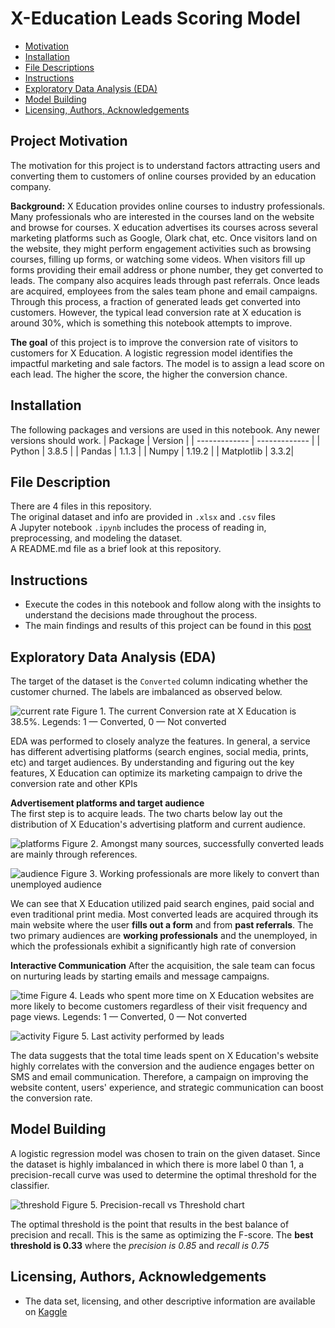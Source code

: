 # X-Education Leads Scoring Model
- [Motivation](#Project-Motivation)
- [Installation](#Installation)
- [File Descriptions](#File-Descriptions)
- [Instructions](#How-To-Run-This-Project)
- [Exploratory Data Analysis (EDA)](#EDA)
- [Model Building](#Model)
- [Licensing, Authors, Acknowledgements](#License)

## Project Motivation <a name="Project-Motivation"></a>
The motivation for this project is to understand factors attracting users and converting them to customers of online courses provided by an education company.

**Background:** X Education provides online courses to industry professionals. Many professionals who are interested in the courses land on the website and browse for courses. X education advertises its courses across several marketing platforms such as Google, Olark chat, etc. Once visitors land on the website, they might perform engagement activities such as browsing courses, filling up forms, or watching some videos. When visitors fill up forms providing their email address or phone number, they get converted to leads. The company also acquires leads through past referrals. Once leads are acquired, employees from the sales team phone and email campaigns. Through this process, a fraction of generated leads get converted into customers. However, the typical lead conversion rate at X education is around 30%, which is something this notebook attempts to improve.

**The goal** of this project is to improve the conversion rate of visitors to customers for X Education. A logistic regression model identifies the impactful marketing and sale factors. The model is to assign a lead score on each lead. The higher the score, the higher the conversion chance.

## Installation <a name="Installation"></a>
The following packages and versions are used in this notebook. Any newer versions should work. 
| Package  | Version |
| ------------- | ------------- |
| Python  | 3.8.5  |
| Pandas  | 1.1.3  |
| Numpy   | 1.19.2 |
| Matplotlib | 3.3.2|

## File Description <a name="File-Descriptions"></a>
There are 4 files in this repository. <br>
The original dataset and info are provided in `.xlsx` and `.csv` files <br>
A Jupyter notebook `.ipynb` includes the process of reading in, preprocessing, and modeling the dataset. <br>
A README.md file as a brief look at this repository.

## Instructions <a name="How-To-Run-This-Project"></a>
* Execute the codes in this notebook and follow along with the insights to understand the decisions made throughout the process.
* The main findings and results of this project can be found in this [post](https://medium.com/@nguyenpham111/tips-to-improve-conversion-rate-for-online-educational-providers-fd84c9a43226)

## Exploratory Data Analysis (EDA) <a name="EDA"></a>
The target of the dataset is the `Converted` column indicating whether the customer churned. The labels are imbalanced as observed below.

![current rate](img/current_conversion_rate.png)
Figure 1. The current Conversion rate at X Education is 38.5%. Legends: 1 — Converted, 0 — Not converted

EDA was performed to closely analyze the features. In general, a service has different advertising platforms (search engines, social media, prints, etc) and target audiences. By understanding and figuring out the key features, X Education can optimize its marketing campaign to drive the conversion rate and other KPIs

**Advertisement platforms and target audience** <br>
The first step is to acquire leads. The two charts below lay out the distribution of X Education's advertising platform and current audience. 

![platforms](img/social_platforms.JPG)
Figure 2. Amongst many sources, successfully converted leads are mainly through references.

![audience](img/target_audience.JPG)
Figure 3. Working professionals are more likely to convert than unemployed audience

We can see that X Education utilized paid search engines, paid social and even traditional print media. Most converted leads are acquired through its main website where the user **fills out a form** and from **past referrals**. The two primary audiences are **working professionals** and the unemployed, in which the professionals exhibit a significantly high rate of conversion

**Interactive Communication**
After the acquisition, the sale team can focus on nurturing leads by starting emails and message campaigns.

![time](img/time_spent.JPG)
Figure 4. Leads who spent more time on X Education websites are more likely to become customers regardless of their visit frequency and page views. Legends: 1 — Converted, 0 — Not converted

![activity](img/last_activity.JPG)
Figure 5. Last activity performed by leads

The data suggests that the total time leads spent on X Education's website highly correlates with the conversion and the audience engages better on SMS and email communication. Therefore, a campaign on improving the website content, users' experience, and strategic communication can boost the conversion rate. 

## Model Building <a name="Model"></a>
A logistic regression model was chosen to train on the given dataset. Since the dataset is highly imbalanced in which there is more label 0 than 1, a precision-recall curve was used to determine the optimal threshold for the classifier.

![threshold](img/precison-recall.png)
Figure 5. Precision-recall vs Threshold chart

The optimal threshold is the point that results in the best balance of precision and recall. This is the same as optimizing the F-score. The **best threshold is 0.33** where the *precision is 0.85* and *recall is 0.75*

## Licensing, Authors, Acknowledgements <a name="License"></a>
* The data set, licensing, and other descriptive information are available on [Kaggle](https://www.kaggle.com/lakshmikalyan/lead-scoring-x-online-education)
